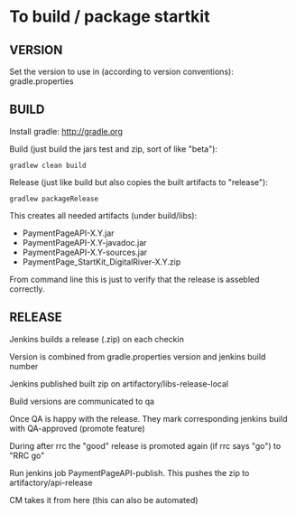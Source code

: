 # To build / package startkit

## VERSION
Set the version to use in (according to version conventions): 
gradle.properties

## BUILD 
Install gradle: http://gradle.org

Build (just build the jars test and zip, sort of like "beta"):

    gradlew clean build

Release (just like build but also copies the built artifacts to "release"):

    gradlew packageRelease

This creates all needed artifacts (under build/libs):
+ PaymentPageAPI-X.Y.jar
+ PaymentPageAPI-X.Y-javadoc.jar
+ PaymentPageAPI-X.Y-sources.jar
+ PaymentPage_StartKit_DigitalRiver-X.Y.zip

From command line this is just to verify that the release is assebled correctly. 

## RELEASE
Jenkins builds a release (.zip) on each checkin

Version is combined from gradle.properties version and jenkins build number

Jenkins published built zip on artifactory/libs-release-local

Build versions are communicated to qa

Once QA is happy with the release. They mark corresponding jenkins build with QA-approved (promote feature)

During after rrc the "good" release is promoted again (if rrc says "go") to "RRC go"

Run jenkins job PaymentPageAPI-publish. This pushes the zip to artifactory/api-release

CM takes it from here (this can also be automated)
